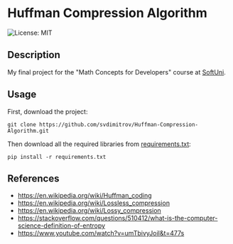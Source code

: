 # Huffman Compression Algorithm

![License: MIT](https://img.shields.io/badge/License-MIT-red.svg)

## Description
My final project for the "Math Concepts for Developers" course at [SoftUni](https://softuni.bg/). 

## Usage
First, download the project:
```
git clone https://github.com/svdimitrov/Huffman-Compression-Algorithm.git
```

Then download all the required libraries from [requirements.txt](https://github.com/svdimitrov/Huffman-Compression-Algorithm/blob/master/requirements.txt):

```
pip install -r requirements.txt
```


## References
* https://en.wikipedia.org/wiki/Huffman_coding
* https://en.wikipedia.org/wiki/Lossless_compression
* https://en.wikipedia.org/wiki/Lossy_compression
* https://stackoverflow.com/questions/510412/what-is-the-computer-science-definition-of-entropy
* https://www.youtube.com/watch?v=umTbivyJoiI&t=477s
